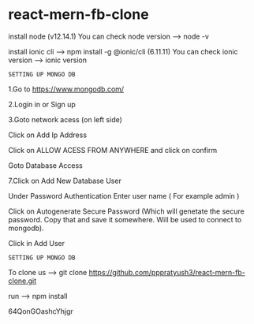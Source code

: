 # react-mern-fb-clone

install node (v12.14.1)
You can check node version --> node -v

install ionic cli --> npm install -g @ionic/cli (6.11.11)
You can check ionic version --> ionic version

`SETTING UP MONGO DB `

1.Go to https://www.mongodb.com/

2.Login in or Sign up

3.Goto network acess (on left side)

  Click on Add Ip Address
  
  Click on ALLOW ACESS FROM ANYWHERE and click on confirm
  
  Goto Database Access

7.Click on Add New Database User

  Under Password Authentication Enter user name ( For example admin )
  
  Click on Autogenerate Secure Password (Which will genetate the secure password. Copy that and save it somewhere. Will be used to connect to mongodb).
  
  Click in Add User

` SETTING UP MONGO DB `

To clone us --> git clone https://github.com/pppratyush3/react-mern-fb-clone.git

run --> npm install

64QonGOashcYhjgr
